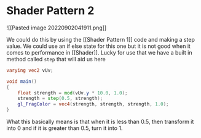 # Shader Pattern 2
![[Pasted image 20220902041911.png]]

We could do this by using the [[Shader Pattern 1]] code and making a step value. We could use an if else state for this one but it is not good when it comes to performance in [[Shader]]. Lucky for use that we have a built in method called `step` that will aid us here
```glsl
varying vec2 vUv;

void main()
{
    float strength = mod(vUv.y * 10.0, 1.0);
    strength = step(0.5, strength);
    gl_FragColor = vec4(strength, strength, strength, 1.0);
}
```

What this basically means is that when it is less than 0.5, then transform it into 0 and if it is greater than 0.5, turn it into 1. 


